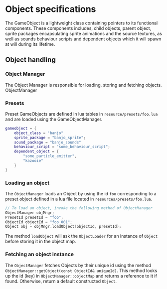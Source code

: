 # Object specifications
The GameObject is a lightweight class containing pointers to its functional components. These components includes, child objects, parent object, sprite packages encapsulating sprite animations and the source textures, as well as sounds behaviour scripts and dependent objects which it will spawn at will during its lifetime.

## Object handling
### Object Manager
The Object Manager is responsible for loading, storing and fetching objects. ObjectManager 

### Presets
Preset GameObjects are defined in lua tables in `resource/presets/foo.lua` and are loaded using the GameObjectManager. 

``` lua
gameobject = {
    object_class = "banjo"
    sprite_package = "banjo_sprite";
    sound_package = "banjo_sounds"
    behaviour_script = "some_behaviour_script";
    dependent_object = {
        "some_particle_emitter",
        "kazooie"
    }
}
```

### Loading an object

The `ObjectManager` loads an Object by using the id `foo` corresponding to a preset object defined in a lua file located in `resources/presets/foo.lua`.
``` c++
// To load an object, invoke the following method of ObjectManager
ObjectManager objMngr;
PresetId presetId = "foo";
ObjectId objectId = "foo_001";
Object obj = objMngr.loadObject(objectId, presetId);
```

The method `loadObject` will ask the `ObjectLoader` for an instance of `Object` before storing it in the object map.

### Fetching an object instance

The `ObjectManager` fetches Objects by their unique id using the method `ObjectManager::getObject(const ObjectId& uniqueId)`. This method looks up the id (key) in `ObjectManager::objectMap` and returns a reference to it if found. Otherwise, return a default constructed `Object`.

